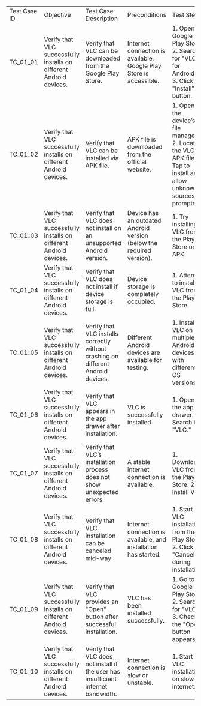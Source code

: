 | | | | | | | | |
|-|-|-|-|-|-|-|-|
|Test Case ID|Objective |Test Case Description|Preconditions|Test Steps|Expected Result|Test Type|Priority|
|TC_01_01|Verify that VLC successfully installs on different Android devices.|Verify that VLC can be downloaded from the Google Play Store.|Internet connection is available, Google Play Store is accessible.|1. Open Google Play Store.  2. Search for "VLC for Android." 3. Click the "Install" button.|VLC should begin downloading and installing successfully.|Functional|High|
|TC_01_02|Verify that VLC successfully installs on different Android devices.|Verify that VLC can be installed via APK file.|APK file is downloaded from the official website.|1. Open the device’s file manager.  2. Locate the VLC APK file.  3. Tap to install and allow unknown sources if prompted.|VLC should install successfully without errors.|Functional|High|
|TC_01_03|Verify that VLC successfully installs on different Android devices.|Verify that VLC does not install on an unsupported Android version.|Device has an outdated Android version (below the required version).|1. Try installing VLC from the Play Store or APK.|The installation should be blocked, showing an error message.|Negative|Medium|
|TC_01_04|Verify that VLC successfully installs on different Android devices.|Verify that VLC does not install if device storage is full.|Device storage is completely occupied.|1. Attempt to install VLC from the Play Store.|The installation should fail with a "Storage full" error message.|Negative|Medium|
|TC_01_05|Verify that VLC successfully installs on different Android devices.|Verify that VLC installs correctly without crashing on different Android devices.|Different Android devices are available for testing.|1. Install VLC on multiple Android devices with different OS versions.|VLC should install successfully on all supported devices.|Compatibility|High|
|TC_01_06|Verify that VLC successfully installs on different Android devices.|Verify that VLC appears in the app drawer after installation.|VLC is successfully installed.|1. Open the app drawer. 2. Search for "VLC."|VLC app icon should be visible and accessible.|Usability|High|
|TC_01_07|Verify that VLC successfully installs on different Android devices.|Verify that VLC’s installation process does not show unexpected errors.|A stable internet connection is available.|1. Download VLC from the Play Store. 2. Install VLC.|The installation process should be smooth without crashes.|Functional|High|
|TC_01_08|Verify that VLC successfully installs on different Android devices.|Verify that VLC installation can be canceled mid-way.|Internet connection is available, and installation has started.|1. Start VLC installation from the Play Store. 2. Click "Cancel" during installation.|The installation should stop, and no files should be partially installed.|Functional|Medium|
|TC_01_09|Verify that VLC successfully installs on different Android devices.|Verify that VLC provides an "Open" button after successful installation.|VLC has been installed successfully.|1. Go to Google Play Store. 2. Search for "VLC." 3. Check if the "Open" button appears.|The "Open" button should be visible, allowing the user to launch the app.|Usability|Medium|
|TC_01_10|Verify that VLC successfully installs on different Android devices.|Verify that VLC does not install if the user has insufficient internet bandwidth.|Internet connection is slow or unstable.|1. Start VLC installation on slow internet.|Installation should fail or pause with an appropriate error message.|Negative|Low|
